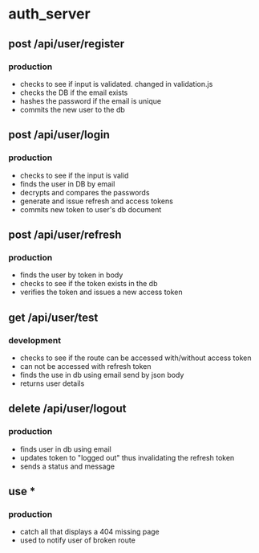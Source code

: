 # auth_server

## post /api/user/register
### production
- checks to see if input is validated. changed in validation.js
- checks the DB if the email exists
- hashes the password if the email is unique
- commits the new user to the db

## post /api/user/login
### production
- checks to see if the input is valid
- finds the user in DB by email
- decrypts and compares the passwords
- generate and issue refresh and access tokens
- commits new token to user's db document

## post /api/user/refresh
### production
- finds the user by token in body
- checks to see if the token exists in the db
- verifies the token and issues a new access token  

## get /api/user/test
### development
- checks to see if the route can be accessed with/without access token
- can not be accessed with refresh token
- finds the use in db using email send by json body
- returns user details

## delete /api/user/logout
### production
- finds user in db using email
- updates token to "logged out" thus invalidating the refresh token
- sends a status and message

## use *
### production
- catch all that displays a 404 missing page
- used to notify user of broken route
